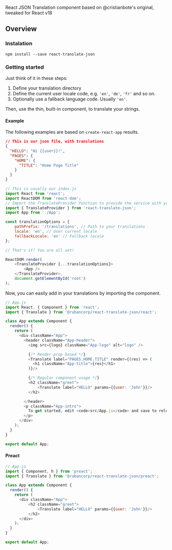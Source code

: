 React JSON Translation component based on @cristianbote's original, tweaked for React v18

Overview
--------

### Instalation
```
npm install --save react-translate-json
```

### Getting started
Just think of it in these steps:

1. Define your translation directory
1. Define the current user locale code, e.g. `'en'`, `'de'`, `'fr'` and so on.
1. Optionally use a fallback language code. Usually `'en'`.

Then, use the thin, built-in component, to translate your strings.

#### Example
The following examples are based on `create-react-app` results.

```json
// This is our json file, with translations
{
  "HELLO": "Hi {{user}}!",
  "PAGES": {
    "HOME": {
      "TITLE": "Home Page Title"
    }
  }
}
```

```js
// This is usually our index.js
import React from 'react';
import ReactDOM from 'react-dom';
// Import the TranslateProvider function to provide the service with your settings
import { TranslateProvider } from 'react-translate-json';
import App from './App';

const translationOptions = {
    pathPrefix: '/translations', // Path to your translations
    locale: 'en', // User current locale
    fallbackLocale: 'en' // Fallback locale
};

// That's it! You are all set!

ReactDOM.render(
    <TranslateProvider {...translationOptions}>
        <App />
    </TranslateProvider>,
    document.getElementById('root')
);
```

Now, you can easily add in your translations by importing the component.

```js
// App.js
import React, { Component } from 'react';
import { Translate } from '@rubancorp/react-translate-json/react';

class App extends Component {
  render() {
    return (
      <div className="App">
        <header className="App-header">
          <img src={logo} className="App-logo" alt="logo" />

          {/* Render-prop based */}
          <Translate label="PAGES.HOME.TITLE" render={(res) => (
            <h1 className="App-title">{res}</h1>
          )}/>

          {/* Regular component usage */}
          <h2 className="greet">
              <Translate label="HELLO" params={{user: 'John'}}/>
          </h2>

        </header>
        <p className="App-intro">
          To get started, edit <code>src/App.js</code> and save to reload.
        </p>
      </div>
    );
  }
}

export default App;
```

#### Preact
```js
// App.js
import { Component, h } from 'preact';
import { Translate } from '@rubancorp/react-translate-json/preact';

class App extends Component {
  render() {
    return (
      <div className="App">
          <h2 className="greet">
              <Translate label="HELLO" params={{user: 'John'}}/>
          </h2>
      </div>
    );
  }
}

export default App;
```
